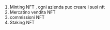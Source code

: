 1. Minting NFT , ogni azienda puo creare i suoi nft
2. Mercatino vendita NFT
3. commissioni NFT
4. Staking NFT
